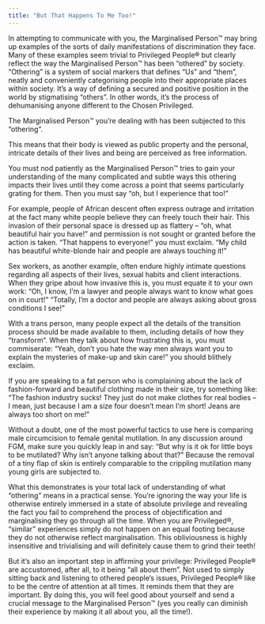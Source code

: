 ```yaml
---
title: "But That Happens To Me Too!"
---
```


In attempting to communicate with you, the Marginalised Person™ may bring up examples of the sorts of daily manifestations of discrimination they face. Many of these examples seem trivial to Privileged People® but clearly reflect the way the Marginalised Person™ has been “othered” by society. “Othering” is a system of social markers that defines “Us” and “them”, neatly and conveniently categorising people into their appropriate places within society. It’s a way of defining a secured and positive position in the world by stigmatising “others”. In other words, it’s the process of dehumanising anyone different to the Chosen Privileged.

The Marginalised Person™ you’re dealing with has been subjected to this “othering”.

This means that their body is viewed as public property and the personal, intricate details of their lives and being are perceived as free information.

You must nod patiently as the Marginalised Person™ tries to gain your understanding of the many complicated and subtle ways this othering impacts their lives until they come across a point that seems particularly grating for them. Then you must say “oh, but I experience that too!”

For example, people of African descent often express outrage and irritation at the fact many white people believe they can freely touch their hair. This invasion of their personal space is dressed up as flattery – “oh, what beautiful hair you have!” and permission is not sought or granted before the action is taken. “That happens to everyone!” you must exclaim. “My child has beautiful white-blonde hair and people are always touching it!”

Sex workers, as another example, often endure highly intimate questions regarding all aspects of their lives, sexual habits and client interactions. When they gripe about how invasive this is, you must equate it to your own work: “Oh, I know, I’m a lawyer and people always want to know what goes on in court!” “Totally, I’m a doctor and people are always asking about gross conditions I see!”

With a trans person, many people expect all the details of the transition process should be made available to them, including details of how they “transform“. When they talk about how frustrating this is, you must commiserate: “Yeah, don’t you hate the way men always want you to explain the mysteries of make-up and skin care!” you should blithely exclaim.

If you are speaking to a fat person who is complaining about the lack of fashion-forward and beautiful clothing made in their size, try something like: “The fashion industry sucks! They just do not make clothes for real bodies – I mean, just because I am a size four doesn’t mean I’m short! Jeans are always too short on me!”

Without a doubt, one of the most powerful tactics to use here is comparing male circumcision to female genital mutilation. In any discussion around FGM, make sure you quickly leap in and say: “But why is it ok for little boys to be mutilated? Why isn’t anyone talking about that?” Because the removal of a tiny flap of skin is entirely comparable to the crippling mutilation many young girls are subjected to.

What this demonstrates is your total lack of understanding of what “othering” means in a practical sense. You’re ignoring the way your life is otherwise entirely immersed in a state of absolute privilege and revealing the fact you fail to comprehend the process of objectification and marginalising they go through all the time. When you are Privileged®, “similar” experiences simply do not happen on an equal footing because they do not otherwise reflect marginalisation. This obliviousness is highly insensitive and trivialising and will definitely cause them to grind their teeth!

But it’s also an important step in affirming your privilege: Privileged People® are accustomed, after all, to it being “all about them”. Not used to simply sitting back and listening to othered people‘s issues, Privileged People® like to be the centre of attention at all times. It reminds them that they are important. By doing this, you will feel good about yourself and send a crucial message to the Marginalised Person™ (yes you really can diminish their experience by making it all about you, all the time!).
